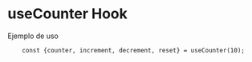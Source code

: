 # useCounter Hook

Ejemplo de uso
```
    const {counter, increment, decrement, reset} = useCounter(10);
```